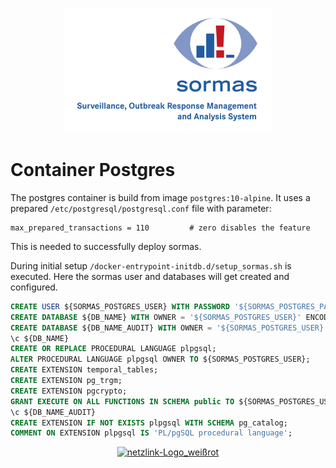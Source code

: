 <p align="center">
  <a href="https://sormas.org/">
    <img
      alt="SORMAS - Surveillance, Outbreak Response Management and Analysis System"
      src="../logo.png"
      height="200"
    />
  </a>
</p>

# Container Postgres

The postgres container is build from image `postgres:10-alpine`.  It uses a prepared `/etc/postgresql/postgresql.conf` file with parameter:

```shell
max_prepared_transactions = 110         # zero disables the feature
```

This is needed to successfully deploy sormas.

During initial setup `/docker-entrypoint-initdb.d/setup_sormas.sh`  is executed. Here the sormas user and databases will get created and configured.

```sql
CREATE USER ${SORMAS_POSTGRES_USER} WITH PASSWORD '${SORMAS_POSTGRES_PASSWORD}' CREATEDB;
CREATE DATABASE ${DB_NAME} WITH OWNER = '${SORMAS_POSTGRES_USER}' ENCODING = 'UTF8';
CREATE DATABASE ${DB_NAME_AUDIT} WITH OWNER = '${SORMAS_POSTGRES_USER}' ENCODING = 'UTF8';
\c ${DB_NAME}
CREATE OR REPLACE PROCEDURAL LANGUAGE plpgsql;
ALTER PROCEDURAL LANGUAGE plpgsql OWNER TO ${SORMAS_POSTGRES_USER};
CREATE EXTENSION temporal_tables;
CREATE EXTENSION pg_trgm;
CREATE EXTENSION pgcrypto;
GRANT EXECUTE ON ALL FUNCTIONS IN SCHEMA public TO ${SORMAS_POSTGRES_USER};
\c ${DB_NAME_AUDIT}
CREATE EXTENSION IF NOT EXISTS plpgsql WITH SCHEMA pg_catalog;
COMMENT ON EXTENSION plpgsql IS 'PL/pgSQL procedural language';
```

<p align="center">
  <a href="https://sormas.org/">
    <img
      src="https://www.grouplink.de/wp-content/uploads/2014/01/logo_netzlink-300x300.jpg"
      title="netzlink-Logo_weißrot"
      alt="netzlink-Logo_weißrot"
      height="200"
    />
  </a>
</p>

